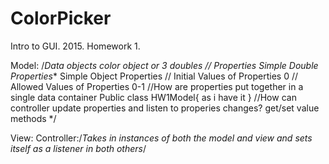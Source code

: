 # ColorPicker
Intro to GUI. 2015. Homework 1.

Model:
/*Data objects
        color object or 3 doubles
    // Properties
        Simple Double Properties**
        Simple Object Properties
    // Initial Values of Properties
        0
    // Allowed Values of Properties
        0-1
    //How are properties put together in a single data container
        Public class HW1Model{
            as i have it
        }
    //How can controller update properties and listen to properies changes?
        get/set value methods
    */

View:
Controller:/*Takes in instances of both the model and view and sets itself as a listener in both others*/
